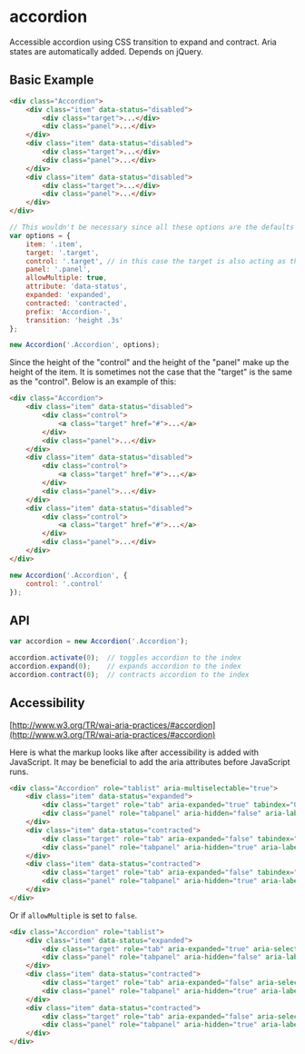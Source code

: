 accordion
=========

Accessible accordion using CSS transition to expand and contract. Aria states are automatically added. Depends on jQuery.

Basic Example
-------------

```html
<div class="Accordion">
    <div class="item" data-status="disabled">
        <div class="target">...</div>
        <div class="panel">...</div>
    </div>
    <div class="item" data-status="disabled">
        <div class="target">...</div>
        <div class="panel">...</div>
    </div>
    <div class="item" data-status="disabled">
        <div class="target">...</div>
        <div class="panel">...</div>
    </div>
</div>
```

```js
// This wouldn't be necessary since all these options are the defaults
var options = {
    item: '.item',
    target: '.target',
    control: '.target', // in this case the target is also acting as the control
    panel: '.panel',
    allowMultiple: true,
    attribute: 'data-status',
    expanded: 'expanded',
    contracted: 'contracted',
    prefix: 'Accordion-',
    transition: 'height .3s'
};

new Accordion('.Accordion', options);
```

Since the height of the "control" and the height of the "panel" make up the height of the item. It is sometimes not the case that the "target" is the same as the "control". Below is an example of this:

```html
<div class="Accordion">
    <div class="item" data-status="disabled">
        <div class="control">
            <a class="target" href="#">...</a>
        </div>
        <div class="panel">...</div>
    </div>
    <div class="item" data-status="disabled">
        <div class="control">
            <a class="target" href="#">...</a>
        </div>
        <div class="panel">...</div>
    </div>
    <div class="item" data-status="disabled">
        <div class="control">
            <a class="target" href="#">...</a>
        </div>
        <div class="panel">...</div>
    </div>
</div>
```

```js
new Accordion('.Accordion', {
    control: '.control'
});
```

API
---

```js
var accordion = new Accordion('.Accordion');

accordion.activate(0);  // toggles accordion to the index
accordion.expand(0);    // expands accordion to the index
accordion.contract(0);  // contracts accordion to the index
```

Accessibility
-------------

[http://www.w3.org/TR/wai-aria-practices/#accordion](http://www.w3.org/TR/wai-aria-practices/#accordion)

Here is what the markup looks like after accessibility is added with JavaScript. It may be beneficial to add the aria attributes before JavaScript runs.

```html
<div class="Accordion" role="tablist" aria-multiselectable="true">
    <div class="item" data-status="expanded">
        <div class="target" role="tab" aria-expanded="true" tabindex="0" id="Accordion-1-1">...</div>
        <div class="panel" role="tabpanel" aria-hidden="false" aria-labelledby="Accordion-1-1">...</div>
    </div>
    <div class="item" data-status="contracted">
        <div class="target" role="tab" aria-expanded="false" tabindex="0" id="Accordion-1-2">...</div>
        <div class="panel" role="tabpanel" aria-hidden="true" aria-labelledby="Accordion-1-2">...</div>
    </div>
    <div class="item" data-status="contracted">
        <div class="target" role="tab" aria-expanded="false" tabindex="0" id="Accordion-1-3">...</div>
        <div class="panel" role="tabpanel" aria-hidden="true" aria-labelledby="Accordion-1-3">...</div>
    </div>
</div>
```

Or if `allowMultiple` is set to `false`.

```html
<div class="Accordion" role="tablist">
    <div class="item" data-status="expanded">
        <div class="target" role="tab" aria-expanded="true" aria-selected="true" tabindex="0" id="Accordion-2-1">...</div>
        <div class="panel" role="tabpanel" aria-hidden="false" aria-labelledby="Accordion-2-1">...</div>
    </div>
    <div class="item" data-status="contracted">
        <div class="target" role="tab" aria-expanded="false" aria-selected="false" tabindex="0" id="Accordion-2-2">...</div>
        <div class="panel" role="tabpanel" aria-hidden="true" aria-labelledby="Accordion-2-2">...</div>
    </div>
    <div class="item" data-status="contracted">
        <div class="target" role="tab" aria-expanded="false" aria-selected="false" tabindex="0" id="Accordion-2-3">...</div>
        <div class="panel" role="tabpanel" aria-hidden="true" aria-labelledby="Accordion-2-3">...</div>
    </div>
</div>
```
